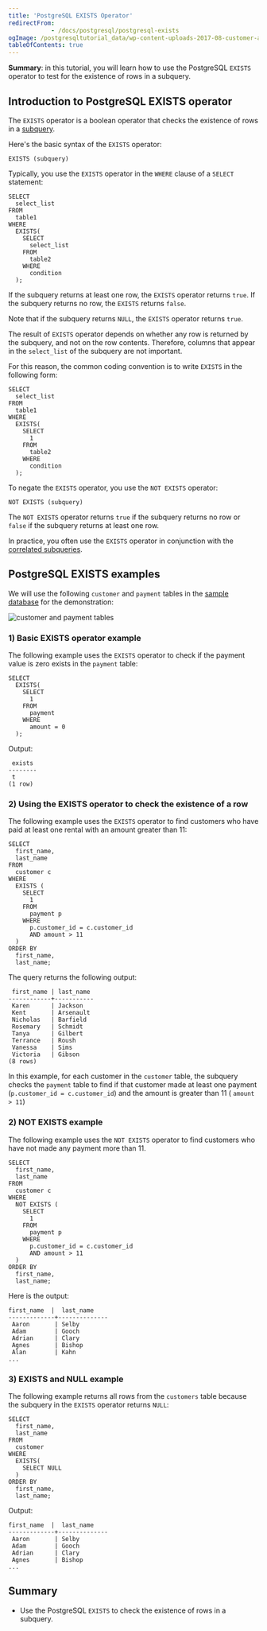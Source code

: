 ```yaml
---
title: 'PostgreSQL EXISTS Operator'
redirectFrom: 
            - /docs/postgresql/postgresql-exists
ogImage: /postgresqltutorial_data/wp-content-uploads-2017-08-customer-and-payment-tables.png
tableOfContents: true
---
```


**Summary**: in this tutorial, you will learn how to use the PostgreSQL `EXISTS` operator to test for the existence of rows in a subquery.



## Introduction to PostgreSQL EXISTS operator



The `EXISTS` operator is a boolean operator that checks the existence of rows in a [subquery](/docs/postgresql/postgresql-subquery).



Here's the basic syntax of the `EXISTS` operator:



```
EXISTS (subquery)
```



Typically, you use the `EXISTS` operator in the `WHERE` clause of a `SELECT` statement:



```
SELECT
  select_list
FROM
  table1
WHERE
  EXISTS(
    SELECT
      select_list
    FROM
      table2
    WHERE
      condition
  );
```



If the subquery returns at least one row, the `EXISTS` operator returns `true`. If the subquery returns no row, the `EXISTS` returns `false`.



Note that if the subquery returns `NULL`, the `EXISTS` operator returns `true`.



The result of `EXISTS` operator depends on whether any row is returned by the subquery, and not on the row contents. Therefore, columns that appear in the `select_list` of the subquery are not important.



For this reason, the common coding convention is to write `EXISTS` in the following form:



```
SELECT
  select_list
FROM
  table1
WHERE
  EXISTS(
    SELECT
      1
    FROM
      table2
    WHERE
      condition
  );
```



To negate the `EXISTS` operator, you use the `NOT EXISTS` operator:



```
NOT EXISTS (subquery)
```



The `NOT EXISTS` operator returns `true` if the subquery returns no row or `false` if the subquery returns at least one row.



In practice, you often use the `EXISTS` operator in conjunction with the [correlated subqueries](/docs/postgresql/postgresql-correlated-subquery).



## PostgreSQL EXISTS examples



We will use the following `customer` and `payment` tables in the [sample database](https://www.postgresqltutorial.com/postgresql-getting-started/postgresql-sample-database/) for the demonstration:



![customer and payment tables](/postgresqltutorial_data/wp-content-uploads-2017-08-customer-and-payment-tables.png)



### 1) Basic EXISTS operator example



The following example uses the `EXISTS` operator to check if the payment value is zero exists in the `payment` table:



```
SELECT
  EXISTS(
    SELECT
      1
    FROM
      payment
    WHERE
      amount = 0
  );
```



Output:



```
 exists
--------
 t
(1 row)
```



### 2) Using the EXISTS operator to check the existence of a row



The following example uses the `EXISTS` operator to find customers who have paid at least one rental with an amount greater than 11:



```
SELECT
  first_name,
  last_name
FROM
  customer c
WHERE
  EXISTS (
    SELECT
      1
    FROM
      payment p
    WHERE
      p.customer_id = c.customer_id
      AND amount > 11
  )
ORDER BY
  first_name,
  last_name;
```



The query returns the following output:



```
 first_name | last_name
------------+-----------
 Karen      | Jackson
 Kent       | Arsenault
 Nicholas   | Barfield
 Rosemary   | Schmidt
 Tanya      | Gilbert
 Terrance   | Roush
 Vanessa    | Sims
 Victoria   | Gibson
(8 rows)
```



In this example, for each customer in the `customer` table, the subquery checks the `payment` table to find if that customer made at least one payment (`p.customer_id = c.customer_id`) and the amount is greater than 11 ( `amount > 11`)



### 2) NOT EXISTS example



The following example uses the `NOT EXISTS` operator to find customers who have not made any payment more than 11.



```
SELECT
  first_name,
  last_name
FROM
  customer c
WHERE
  NOT EXISTS (
    SELECT
      1
    FROM
      payment p
    WHERE
      p.customer_id = c.customer_id
      AND amount > 11
  )
ORDER BY
  first_name,
  last_name;
```



Here is the output:



```
first_name  |  last_name
-------------+--------------
 Aaron       | Selby
 Adam        | Gooch
 Adrian      | Clary
 Agnes       | Bishop
 Alan        | Kahn
...
```



### 3) EXISTS and NULL example



The following example returns all rows from the `customers` table because the subquery in the `EXISTS` operator returns `NULL`:



```
SELECT
  first_name,
  last_name
FROM
  customer
WHERE
  EXISTS(
    SELECT NULL
  )
ORDER BY
  first_name,
  last_name;
```



Output:



```
first_name  |  last_name
-------------+--------------
 Aaron       | Selby
 Adam        | Gooch
 Adrian      | Clary
 Agnes       | Bishop
...
```



## Summary



- Use the PostgreSQL `EXISTS` to check the existence of rows in a subquery.
